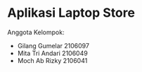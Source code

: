 # Aplikasi Laptop Store

Anggota Kelompok:
- Gilang Gumelar  2106097
- Mita Tri Andari 2106049
- Moch Ab Rizky   2106041


